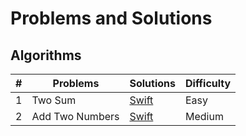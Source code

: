 # Problems and Solutions

## Algorithms

| **#** | **Problems**    | **Solutions**                            | **Difficulty** |
| ----- | --------------- | ---------------------------------------- | -------------- |
| 1     | Two Sum         | [Swift](https://github.com/marslin1220/LeetCode/tree/master/AddTwoNumbers.playground) | Easy           |
| 2     | Add Two Numbers | [Swift](https://github.com/marslin1220/LeetCode/tree/master/TwoSum.playground) | Medium         |

